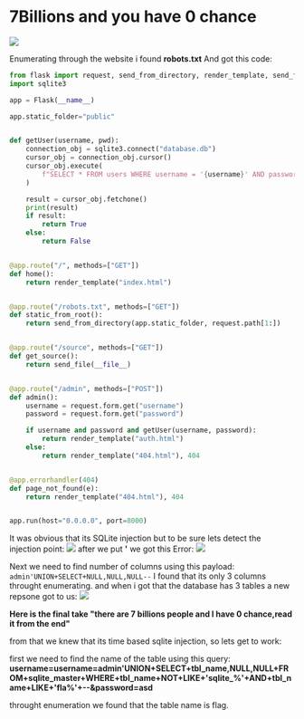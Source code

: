 <h1>  7Billions and you have 0 chance  </h1>

<img src=https://github.com/Qusaihija/securinets-valentine-2024/blob/main/images/image3.PNG>

Enumerating through the website i found <b>robots.txt</b>
And got this code:

```py
from flask import request, send_from_directory, render_template, send_file, Flask
import sqlite3

app = Flask(__name__)

app.static_folder="public"


def getUser(username, pwd):
    connection_obj = sqlite3.connect("database.db")
    cursor_obj = connection_obj.cursor()
    cursor_obj.execute(
        f"SELECT * FROM users WHERE username = '{username}' AND password = '{pwd}'"
    )

    result = cursor_obj.fetchone()
    print(result)
    if result:
        return True
    else:
        return False


@app.route("/", methods=["GET"])
def home():
    return render_template("index.html")


@app.route("/robots.txt", methods=["GET"])
def static_from_root():
    return send_from_directory(app.static_folder, request.path[1:])


@app.route("/source", methods=["GET"])
def get_source():
    return send_file(__file__)


@app.route("/admin", methods=["POST"])
def admin():
    username = request.form.get("username")
    password = request.form.get("password")

    if username and password and getUser(username, password):
        return render_template("auth.html")
    else:
        return render_template("404.html"), 404


@app.errorhandler(404)
def page_not_found(e):
    return render_template("404.html"), 404


app.run(host="0.0.0.0", port=8000)
```

It was obvious that its SQLite injection but to be sure lets detect the injection point:
<img src=https://github.com/Qusaihija/securinets-valentine-2024/blob/main/images/Capture2.PNG>
after we put <b>'</b> we got this Error:
<img src=https://github.com/Qusaihija/securinets-valentine-2024/blob/main/images/Capture3.PNG>



Next we need to find number of columns using this payload:
```admin'UNION+SELECT+NULL,NULL,NULL--```
I found that its only 3 columns throught enumerating.
and when i got that the database has 3 tables a new repsone got to us:
<img src=https://github.com/Qusaihija/securinets-valentine-2024/blob/main/images/Capture4.PNG>


<b>Here is the final take "there are 7 billions people and I have 0 chance,read it from the end"</b>

from that we knew that its time based sqlite injection, so lets get to work:

first we need to find the name of the table using this query:
<b>username=username=admin'UNION+SELECT+tbl_name,NULL,NULL+FROM+sqlite_master+WHERE+tbl_name+NOT+LIKE+'sqlite_%'+AND+tbl_name+LIKE+'fla%'+--&password=asd</b>

throught enumeration we found that the table name is flag.


